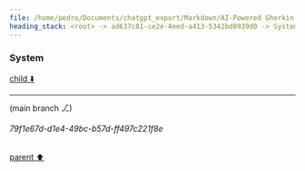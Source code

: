 ```yaml
---
file: /home/pedro/Documents/chatgpt_export/Markdown/AI-Powered Gherkin Code Generation.md
heading_stack: <root> -> ad637c81-ce2e-4eed-a413-5342bd0939d0 -> System
---
```

### System

[child ⬇️](#79f1e67d-d1e4-49bc-b57d-ff497c221f8e)

---

(main branch ⎇)
###### 79f1e67d-d1e4-49bc-b57d-ff497c221f8e
[parent ⬆️](#ad637c81-ce2e-4eed-a413-5342bd0939d0)
